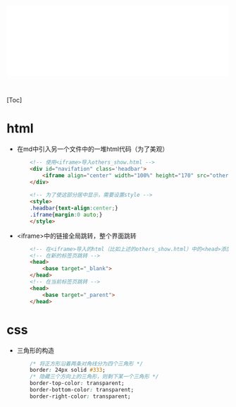 <div id="navifation" class='headbar'>
    <iframe id='head' align="center" width="100%" height="160" src="others_show.html"  frameborder="no" border="0" marginwidth="0" marginheight="px" scrolling="no" ></iframe>
</div>
<style>
    .headbar{text-align:center}
    .iframe{margin:0 auto;}
</style>
<script>
    var oDiv = document.getElementById('head');
    oDiv.style.position = 'fixed'; oDiv.style.top = '0px'; oDiv.style.left = '0px';
</script>

<!-- ___________________________________________ -->
<!-- ___________________________________________ -->
&nbsp;
&nbsp;
&nbsp;
&nbsp;
&nbsp;
&nbsp;

[Toc]

# html

* 在md中引入另一个文件中的一堆html代码（为了美观）
    ``` html
        <!-- 使用<iframe>导入others_show.html -->
        <div id="navifation" class='headbar'>
            <iframe align="center" width="100%" height="170" src="others_show.html"  frameborder="no" border="0" marginwidth="0" marginheight="0" scrolling="no"></iframe>
        </div>
        
        <!-- 为了使这部分居中显示，需要设置style -->
        <style>
        .headbar{text-align:center;}
        .iframe{margin:0 auto;}
        </style>
    ```

* \<iframe>中的链接全局跳转，整个界面跳转
    ```html
        <!-- 在<iframe>导入的html（比如上述的others_show.html）中的<head>添加target参数 -->
        <!-- 在新的标签页跳转 -->
        <head>
            <base target="_blank">
        </head>
        <!-- 在当前标签页跳转 -->
        <head>
            <base target="_parent">
        </head>
    ```

# css

* 三角形的构造
    ```css
        /* 将正方形沿着两条对角线分为四个三角形 */
        border: 24px solid #333;
        /* 隐藏三个方向上的三角形，则剩下某一个三角形 */
        border-top-color: transparent;
        border-bottom-color: transparent;
        border-right-color: transparent;
    ```

